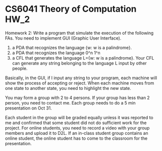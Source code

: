 # CS6041 Theory of Computation HW_2
Homework 2: Write a program that simulate the execution of the following FAs. You need to implement GUI (Graphic User Interface).
1) a PDA that recognizes the language {w: w is a palindrome}.
2) a PDA that recognizes the language 0^n 1^n
3) a CFL that generates the language L={w: w is a palindrome}. Your CFL can generate any string belonging to the language L input by other people.

Basically, in the GUI, if I input any string to your program, each machine will show the process of accepting or reject. When each machine moves from one state to another state, you need to highlight the new state.

You may form a group with 2 to 4 persons. If your group has less than 2 person, you need to contact me. Each group needs to do a 5 min presentation on Oct 31.

Each student in the group will be graded equally unless it was reported to me and confirmed that some student did not do sufficient work for the project.
For online students, you need to record a video with your group members and upload it to D2L. If an in-class student group contains an online student, the online student has to come to the classroom for the presentation.
